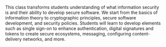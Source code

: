 This class transforms students understanding of what information security is and their ability to develop secure software. We start from the basics of information theory to cryptographic principles, secure software development, and security policies. Students will learn to develop elements such as single sign-on to enhance authentication, digital signatures and tokens to create secure ecosystems, messaging, configuring content-delivery networks, and more.
